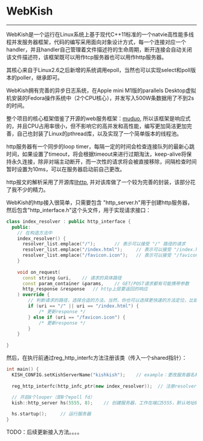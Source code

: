# WebKish

-------

WebKish是一个运行在Linux系统上基于现代C++11标准的一个natvie高性能多线程并发服务器框架，代码的编写采用面向对象设计方式，每一个连接对应一个handler，并且handler自己管理着文件描述符的生命周期，断开连接会自动关闭该文件描述符，该框架既可以用作tcp服务器也可以用作http服务器。

其核心来自于Linux2.6之后新增的系统调用epoll，当然也可以实现select和poll版本的poller，继承即可。

WebKish拥有完善的异步日志系统，在Apple mini M1版的parallels Desktop虚拟机安装的Fedora操作系统中（2个CPU核心），并发写入500W条数据用了不到2s的时间。

整个项目的核心框架借鉴了开源的web服务框架：[muduo](https://github.com/chenshuo/muduo), 所以该框架是响应式的，并且CPU占用率很小，但不影响它的高并发和高性能，编写更加简洁更加完善，自己也封装了Linux的pthread库，以及实现了一个简单版本的线程池。

http服务器有一个同步的loop timer，每隔一定的时间会检查连接队列的最新心跳时间，如果设置了timeout，将会根据timeout来进行过期淘汰，keep-alive将保持永久连接，除非对端主动断开，而一次性的请求将会被直接移除，间隔检查时间暂时设置为10ms，可以在服务器启动前自己更改。

http报文的解析采用了开源库[llhttp](https://github.com/nodejs/llhttp), 并对该库做了一个较为完善的封装，该部分花了我不少的精力。

WebKish的http接入很简单，只需要包含 "http_server.h"用于创建http服务器，然后包含"http_interface.h"这个头文件，用于实现请求接口：

```c++
class index_resolver : public http_interface {
  public:
  	// 在构造方法中
  	index_resolver() {
  	  resolver_list.emplace("/");		// 表示可以接受 "/" 路径的请求
  	  resolver_list.emplace("/index.html");		// 表示可以接受 "/index.html" 路径的请求
  	  resolver_list.emplace("/favicon.icon");	// 表示可以接受 "/favicon.icon" 路径的请求
  	}
  	
  	void on_request(
      const string &uri,	// 请求的具体路径
      const param_container &params,	// GET/POST请求都有可能携带参数
      http_response &response	// http上层要返回的响应
    ) override {
      	// 判断请求的路径，选择合适的方法，当然，你也可以选择更快速的方法定位，比如hash，让uri指定到一个具体的方法上面
        if (uri == "/" || uri == "/index.html") {
            /* 更新response */
        } else if (uri == "/favicon.icon") {
            /* 更新response */
        }
    }
  
}
```

然后，在执行前通过reg_http_interfc方法注册该类（传入一个shared指针）：

```c++
int main() {
  KISH_CONFIG.setKishServerName("kishkish");	// example：更改服务器名称
  
  reg_http_interfc(http_infc_ptr(new index_resolver));	// 注册resolver
  
  // 开启8个looper（即8个epoll fd）
  kish::http_server hs(5555, 8);	// 创建服务器，工作在端口5555，默认地址0.0.0.0

  hs.startup();		// 运行服务器
}
```

TODO：后续更新接入方法。。。。
